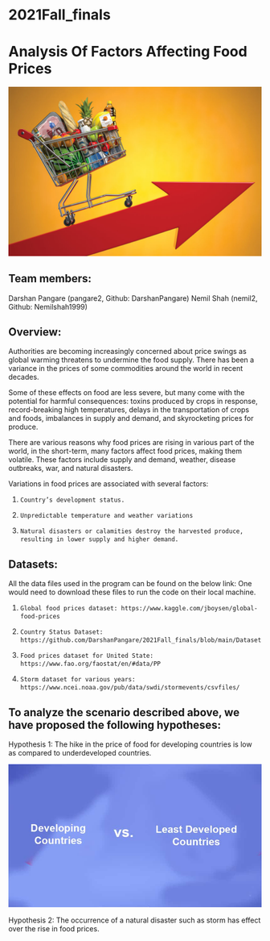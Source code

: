 # 2021Fall_finals
# Analysis Of Factors Affecting Food Prices

![](Images/GroceryInflation.jpeg)

## Team members: 

Darshan Pangare (pangare2, Github: DarshanPangare)
Nemil Shah (nemil2, Github: Nemilshah1999)


## Overview: 

Authorities are becoming increasingly concerned about price swings as global warming threatens to undermine the food supply. There has been a variance in the prices of some commodities around the world in recent decades. 

Some of these effects on food are less severe, but many come with the potential for harmful consequences: toxins produced by crops in response, record-breaking high temperatures, delays in the transportation of crops and foods, imbalances in supply and demand, and skyrocketing prices for produce.

There are various reasons why food prices are rising in various part of the world, in the short-term, many factors affect food prices, making them volatile. These factors include supply and demand, weather, disease outbreaks, war, and natural disasters.



Variations in food prices are associated with several factors:

1.     Country’s development status.

2.     Unpredictable temperature and weather variations

3.     Natural disasters or calamities destroy the harvested produce, resulting in lower supply and higher demand.



## Datasets:

All the data files used in the program can be found on the below link: One would need to download these files to run the code on their local machine.

1.     Global food prices dataset: https://www.kaggle.com/jboysen/global-food-prices

2.     Country Status Dataset: https://github.com/DarshanPangare/2021Fall_finals/blob/main/Dataset/Country_status_price.xlsx

3.     Food prices dataset for United State: https://www.fao.org/faostat/en/#data/PP

4.     Storm dataset for various years: https://www.ncei.noaa.gov/pub/data/swdi/stormevents/csvfiles/



## To analyze the scenario described above, we have proposed the following hypotheses:

Hypothesis 1: The hike in the price of food for developing countries is low as compared to underdeveloped countries.

![](Images/developing_under.jpeg)



Hypothesis 2: The occurrence of a natural disaster such as storm has effect over the rise in food prices.
